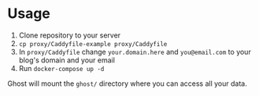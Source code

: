 # Usage

1. Clone repository to your server
2. `cp proxy/Caddyfile-example proxy/Caddyfile`
3. In `proxy/Caddyfile` change `your.domain.here` and `you@email.com` to your blog's domain and your email
4. Run `docker-compose up -d`

Ghost will mount the `ghost/` directory where you can access all your data.
